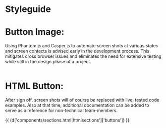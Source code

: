 # Styleguide

# Button Image:
Using Phantom.js and Casper.js to automate screen shots at various states and screen contexts is advised early in the development process.  This mitigates cross browser issues and eliminates the need for extensive testing while still in the design phase of a project. 

<img src="imgs/button.png" alt="" />

# HTML Button:
After sign off, screen shots will of course be replaced with live, tested code examples. Also at that time, additional documentation can be added to serve as a reference for non-technical team-members.

{{ (d['components/sections.html|htmlsections']['buttons']) }}

